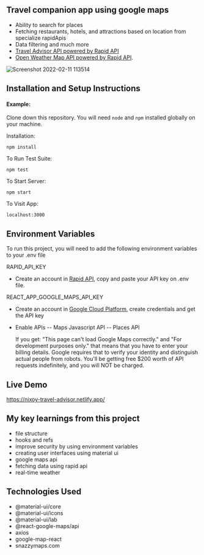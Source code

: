 ## Travel companion app using google maps

- Ability to search for places
- Fetching restaurants, hotels, and attractions based on location from specialize rapidApis
- Data filtering and much more
- [Travel Advisor API powered by Rapid API](https://rapidapi.com/apidojo/api/travel-advisor)
- [Open Weather Map API powered by Rapid API](https://rapidapi.com/community/api/open-weather-map).

![Screenshot 2022-02-11 113514](https://user-images.githubusercontent.com/34468449/153533853-c71d30c1-d9d0-4dd1-a63b-02ef7a2fd7c4.png)

## Installation and Setup Instructions

#### Example:

Clone down this repository. You will need `node` and `npm` installed globally on your machine.

Installation:

`npm install`

To Run Test Suite:

`npm test`

To Start Server:

`npm start`

To Visit App:

`localhost:3000`

## Environment Variables

To run this project, you will need to add the following environment variables to your .env file

RAPID_API_KEY

- Create an account in [Rapid API](https://rapidapi.com), copy and paste your API key on .env file.

REACT_APP_GOOGLE_MAPS_API_KEY

- Create an account in [Google Cloud Platform](https://console.cloud.google.com), create credentials and get the API key
- Enable APIs
  -- Maps Javascript API
  -- Places API

  If you get: "This page can't load Google Maps correctly." and "For development purposes only." that means that you have to enter your billing details. Google requires that to verify your identity and distinguish actual people from robots. You'll be getting free $200 worth of API requests indefinitely, and you will NOT be charged.

## Live Demo

https://nixoy-travel-advisor.netlify.app/

## My key learnings from this project

- file structure
- hooks and refs
- improve security by using environment variables
- creating user interfaces using material ui
- google maps api
- fetching data using rapid api
- real-time weather

## Technologies Used

- @material-ui/core
- @material-ui/icons
- @material-ui/lab
- @react-google-maps/api
- axios
- google-map-react
- snazzymaps.com
